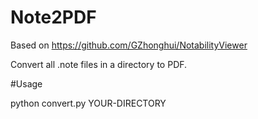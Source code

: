 # Note2PDF

Based on https://github.com/GZhonghui/NotabilityViewer

Convert all .note files in a directory to PDF.

#Usage

python convert.py YOUR-DIRECTORY
